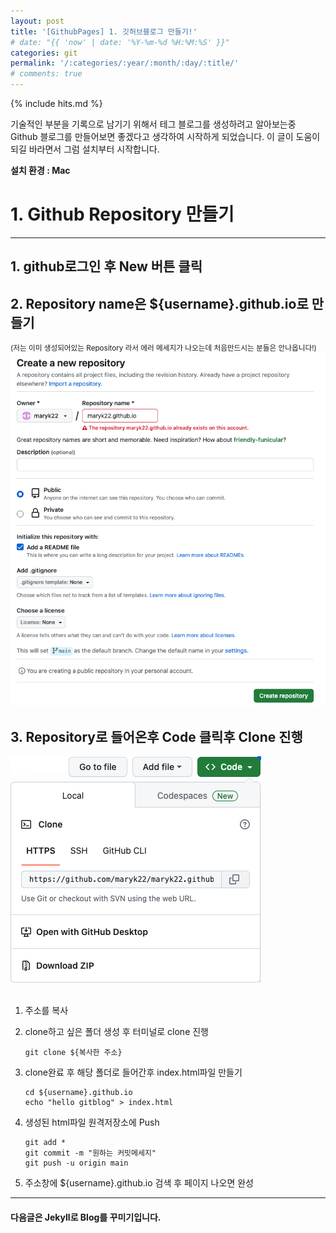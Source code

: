 ```yaml
---
layout: post
title: '[GithubPages] 1. 깃허브블로그 만들기!'
# date: "{{ 'now' | date: '%Y-%m-%d %H:%M:%S' }}"
categories: git
permalink: '/:categories/:year/:month/:day/:title/'
# comments: true
---
```


{% include hits.md %}

기술적인 부분을 기록으로 남기기 위해서 테그 블로그를 생성하려고 알아보는중 Github 블로그를 만들어보면 좋겠다고 생각하여 시작하게 되었습니다.
이 글이 도움이 되길 바라면서 그럼 설치부터 시작합니다.

**설치 환경 : Mac**

# 1. Github Repository 만들기

---

## 1. github로그인 후 New 버튼 클릭

## 2. Repository name은 **${username}.github.io**로 만들기

<small>(저는 이미 생성되어있는 Repository 라서 에러 메세지가 나오는데 처음만드시는 분들은 안나옵니다!)</small>
<br>
![Repository 생성](/assets/img/git/blog/blog_1_1.png 'Repository 생성')
<br>

## 3. Repository로 들어온후 Code 클릭후 Clone 진행

![clone](/assets/img/git/blog/blog_1_2.png 'clone')<br>
<br>

1.  주소를 복사<br>
2.  clone하고 싶은 폴더 생성 후 터미널로 clone 진행<br>

    ```
    git clone ${복사한 주소}
    ```

3.  clone완료 후 해당 폴더로 들어간후 index.html파일 만들기<br>

    ```
    cd ${username}.github.io
    echo "hello gitblog" > index.html
    ```

4.  생성된 html파일 원격저장소에 Push<br>

    ```
    git add *
    git commit -m "원하는 커밋메세지"
    git push -u origin main
    ```

5.  주소창에 ${username}.github.io 검색 후 페이지 나오면 완성

---

#### 다음글은 Jekyll로 Blog를 꾸미기입니다.
